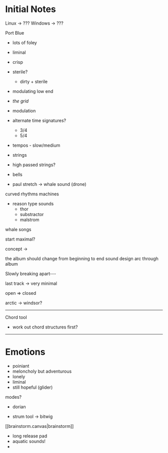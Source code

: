 
# Initial Notes

Linux -> ???
Windows -> ???

Port Blue

- lots of foley
- liminal
- crisp
- sterile?
	- dirty + sterile
- modulating low end
- *the grid*
- modulation
- alternate time signatures?
	- 3/4
	- 5/4
- tempos - slow/medium
- strings
- high passed strings?
- bells

- paul stretch -> whale sound (drone)

curved rhythms machines

- reason type sounds
	- thor
	- substractor
	- malstrom




whale songs



start maximal?


concept ->

the album should change from beginning to end
sound design arc through album

Slowly breaking apart---

last track -> very minimal

open => closed

arctic -> windsor?

---
Chord tool

- work out chord structures first?


---

# Emotions

- poiniant
- meloncholy but adventurous
- lonely
- liminal
- still hopeful (glider)


modes?
- dorian

- strum tool -> bitwig




[[brainstorm.canvas|brainstorm]]

- long release pad
- aquatic sounds!
- 

